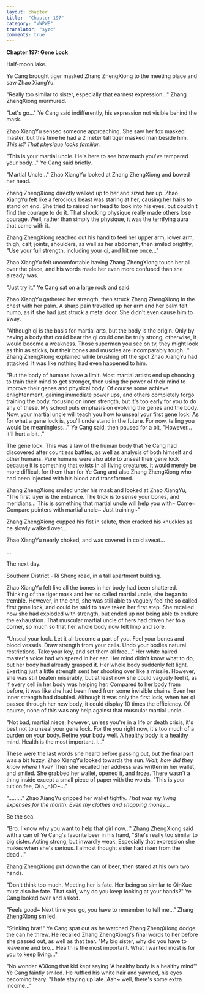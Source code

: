```yaml
---
layout: chapter
title:  "Chapter 197"
category: "VWPWE"
translator: "syzc"
comments: true
---
```


**Chapter 197: Gene Lock**

Half-moon lake.

Ye Cang brought tiger masked Zhang ZhengXiong to the meeting place and saw Zhao XiangYu. 

"Really too similar to sister, especially that earnest expression..." Zhang ZhengXiong murmured.

"Let's go..." Ye Cang said indifferently, his expression not visible behind the mask.

Zhao XiangYu sensed someone approaching. She saw her fox masked master, but this time he had a 2 meter tall tiger masked man beside him. *This is? That physique looks familiar.*

"This is your martial uncle. He's here to see how much you've tempered your body..." Ye Cang said briefly.

"Martial Uncle..." Zhao XiangYu looked at Zhang ZhengXiong and bowed her head.

Zhang ZhengXiong directly walked up to her and sized her up. Zhao XiangYu felt like a ferocious beast was staring at her, causing her hairs to stand on end. She tried to raised her head to look into his eyes, but couldn't find the courage to do it. That shocking physique really made others lose courage. Well, rather than simply the physique, it was the terrifying aura that came with it.

Zhang ZhengXiong reached out his hand to feel her upper arm, lower arm, thigh, calf, joints, shoulders, as well as her abdomen, then smiled brightly, "Use your full strength, including your qi, and hit me once..."

Zhao XiangYu felt uncomfortable having Zhang ZhengXiong touch her all over the place, and his words made her even more confused than she already was. 

"Just try it." Ye Cang sat on a large rock and said.

Zhao XiangYu gathered her strength, then struck Zhang ZhengXiong in the chest with her palm. A sharp pain travelled up her arm and her palm felt numb, as if she had just struck a metal door. She didn't even cause him to sway.

"Although qi is the basis for martial arts, but the body is the origin. Only by having a body that could bear the qi could one be truly strong, otherwise, it would become a weakness. Those supermen you see on tv, they might look as thin as sticks, but their bones and muscles are incomparably tough..." Zhang ZhengXiong explained while brushing off the spot Zhao XiangYu had attacked. It was like nothing had even happened to him.

"But the body of humans have a limit. Most martial artists end up choosing to train their mind to get stronger, then using the power of their mind to improve their genes and physical body. Of course some achieve enlightenment, gaining immediate power ups, and others completely forgo training the body, focusing on inner strength, but it's too early for you to do any of these. My school puts emphasis on evolving the genes and the body. Now, your martial uncle will teach you how to unseal your first gene lock. As for what a gene lock is, you'll understand in the future. For now, telling you would be meaningless..." Ye Cang said, then paused for a bit, "However... it'll hurt a bit..."

The gene lock. This was a law of the human body that Ye Cang had discovered after countless battles, as well as analysis of both himself and other humans. Pure humans were also able to unseal their gene lock because it is something that exists in all living creatures, it would merely be more difficult for them than for Ye Cang and also Zhang ZhengXiong who had been injected with his blood and transformed. 

Zhang ZhengXiong smiled under his mask and looked at Zhao XiangYu, "The first layer is the entrance. The trick is to sense your bones, and meridians... This is something that martial uncle will help you with~ Come~ Compare pointers with martial uncle~ Just training~"

Zhang ZhengXiong cupped his fist in salute, then cracked his knuckles as he slowly walked over...

Zhao XiangYu nearly choked, and was covered in cold sweat...

...

The next day.

Southern District - Ri Sheng road, in a tall apartment building.

Zhao XiangYu felt like all the bones in her body had been shattered. Thinking of the tiger mask and her so called martial uncle, she began to tremble. However, in the end, she was still able to vaguely feel the so called first gene lock, and could be said to have taken her first step. She recalled how she had exploded with strength, but ended up not being able to endure the exhaustion. That muscular martial uncle of hers had driven her to a corner, so much so that her whole body now felt limp and sore.

"Unseal your lock. Let it all become a part of you. Feel your bones and blood vessels. Draw strength from your cells. Undo your bodies natural restrictions. Take your key, and set them all free..." Her white haired master's voice had whispered in her ear. Her mind didn't know what to do, but her body had already grasped it. Her whole body suddenly felt light. Exerting just a little strength sent her shooting over like a missile. However, she was still beaten miserably, but at least now she could vaguely feel it, as if every cell in her body was helping her. Compared to her body from before, it was like she had been freed from some invisible chains. Even her inner strength had doubled. Although it was only the first lock, when her qi passed through her new body, it could display 10 times the efficiency. Of course, none of this was any help against that muscular martial uncle...

"Not bad, martial niece, however, unless you're in a life or death crisis, it's best not to unseal your gene lock. For the you right now, it's too much of a burden on your body. Refine your body well. A healthy body is a healthy mind. Health is the most important. I..."

These were the last words she heard before passing out, but the final part was a bit fuzzy. Zhao XiangYu looked towards the sun. *Wait, how did they know where I live?* Then she recalled her address was written in her wallet, and smiled. She grabbed her wallet, opened it, and froze. There wasn't a thing inside except a small piece of paper with the words, "This is your tuition fee, O(∩_∩)O~..."

"........." Zhao XiangYu gripped her wallet tightly. *That was my living expenses for the month. Even my clothes and shopping money...*

Be the sea.

"Bro, I know why you want to help that girl now..." Zhang ZhengXiong said with a can of Ye Cang's favorite beer in his hand, "She's really too similar to big sister. Acting strong, but inwardly weak. Especially that expression she makes when she's serious. I almost thought sister had risen from the dead..."

Zhang ZhengXiong put down the can of beer, then stared at his own two hands.

"Don't think too much. Meeting her is fate. Her being so similar to QinXue must also be fate. That said, why do you keep looking at your hands?" Ye Cang looked over and asked.

"Feels good~ Next time you go, you have to remember to tell me..." Zhang ZhengXiong smiled.

"Stinking brat!" Ye Cang spat out as he watched Zhang ZhengXiong dodge the can he threw. He recalled Zhang ZhengXiong's final words to her before she passed out, as well as that tear. "My big sister, why did you have to leave me and bro... Health is the most important. What I wanted most is for you to keep living..."

"No wonder A'Xiong that kid kept saying 'A healthy body is a healthy mind'" Ye Cang faintly smiled. He ruffled his white hair and yawned, his eyes becoming teary. "I hate staying up late. Aah~ well, there's some extra income..."
